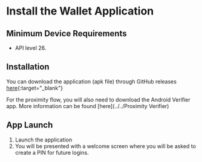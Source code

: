 # Install the Wallet Application

## Minimum Device Requirements

- API level 26.

## Installation

You can download the application (apk file) through GitHub releases [here](https://github.com/eu-digital-identity-wallet/eudi-app-android-wallet-ui/releases){:target="_blank"}

For the proximity flow, you will also need to download the Android Verifier app. More information can be found [here](../../Proximity Verifier)

## App Launch

1. Launch the application
2. You will be presented with a welcome screen where you will be asked to create a PIN for future logins.
